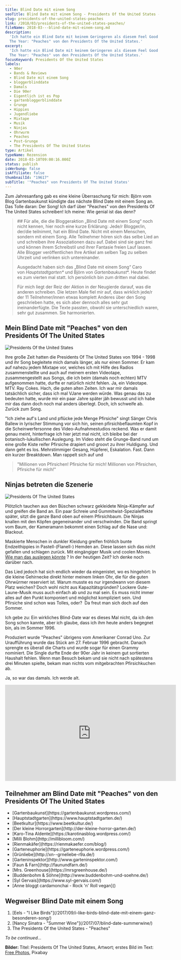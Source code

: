 ```yaml
---
title: Blind Date mit einem Song
seoTitle: Blind Date mit einem Song - Presidents Of the United States -"Peaches"
slug: presidents-of-the-united-states-peaches
link: /2018/03/presidents-of-the-united-states-peaches/
fileName: 2018-03---blind-date-mit-einem-song.md
description:
  'Ich hatte ein Blind Date mit keinem Geringeren als diesem Feel Good Hit Of
  The Year: "Peaches" von den Presidents Of the United States.'
excerpt:
  'Ich hatte ein Blind Date mit keinem Geringeren als diesem Feel Good Hit Of
  The Year: "Peaches" von den Presidents Of the United States.'
focusKeyword: Presidents Of the United States
labels:
  - 90er
  - Bands & Reviews
  - Blind Date mit einem Song
  - bloggerblinddate
  - Damals
  - Die 90er
  - Eigentlich ist es Pop
  - gartenbloggerblinddate
  - Grunge
  - Hippies
  - Jugendliebe
  - Mixtape
  - Musik
  - Ninjas
  - Ohrwurm
  - Peaches
  - Post-Grunge
  - The Presidents Of The United States
type: Artikel
typeName: Rezension
date: 2018-03-10T09:00:16.000Z
status: publish
isWerbung: false
isAffiliate: false
thumbnailId: "19617"
subTitle: '"Peaches" von Presidents Of The United States'
---
```


Zum Jahresanfang gab es eine kleine Überraschung für mich: Björn vom Blog
Gartenbaukunst kündigte das nächste Blind Date mit einem Song an. Das Tolle
daran: Der Song! Ich darf über "Peaches" von den Presidents Of The United States
schreiben! Ich meine: Wie genial ist das denn?

<blockquote>
## Für alle, die die Bloggeraktion „Blind Date mit einem Song“ noch nicht kennen, hier noch eine kurze Erklärung:
Jede/r Blogger/in, der/die teilnimmt, hat ein Blind Date. Nicht mit einem Menschen, sondern mit einem Song. Alle Teilnehmer hören sich das selbe Lied an und schreiben ihre Assoziationen dazu auf. Dabei sind sie ganz frei und können ihrem Schreibstil und ihrer Fantasie freien Lauf lassen. Alle Blogger veröffentlichen Ihre Artikel am selben Tag zu selben Uhrzeit und verlinken sich untereinander.

Ausgedacht haben sich das „Blind Date mit einem Song“ Caro
von <em>Hauptstadtgarten* </em>und Björn von <em>Gartenbaukunst</em>*. Heute
findet es zum vierten mal statt. Ich persönlich bin zum dritten mal dabei.

Für mich liegt der Reiz der Aktion in der Neugierde darauf, was die anderen
schreiben. Die letzen Male fiel mir auf, dass wirklich jede/r der 11
Teilnehmer/innen etwas komplett Anderes über den Song geschrieben hatte, es sich
aber dennoch alles sehr gut ineinanderfügte. Die Texte passten, obwohl sie
unterschiedlich waren, sehr gut zusammen. Sie harmonierten.</blockquote>

## Mein Blind Date mit "Peaches" von den Presidents Of The United States

![Presidents Of the United States](http://cardamonchai.com/wp-content/uploads/2018/02/peach-2573836_640-300x200.jpg)

Ihre große Zeit hatten die Presidents Of The United States von 1994 - 1998 und
ihr Song begleitete mich damals länger, als nur einen Sommer. Er kam auf nahezu
jedem Mixtape vor, welches ich mit Hilfe des Radios zusammenstellte und auch auf
meinem ersten Videotape, zusammengestellt aus Songs, die ich beim (damals noch
echten) MTV aufgenommen hatte, durfte er natürlich nicht fehlen. Ja, ein
Videotape. MTV. Ray Cokes. Hach, die guten alten Zeiten. Ich war mir damals
tatsächlich sicher, dass ich mal VJane werden würde. Was genau das zu bedeuten
hatte, wurde mir ein paar Jahre später jäh bewusst und ich habe mir das dann
doch noch mal anders überlegt. Doch, ich schweife ab. Zurück zum Song.

"Ich ziehe auf's Land und pflücke jede Menge Pfirsiche" singt Sänger Chris
Ballew in lyrischer Stimmung vor sich hin, seinen pfirsichbeflaumten Kopf in die
Scheinwerfersonne des Video-Aufnahmestudios reckend. Was er damit genau meint,
hinterfrage ich hier jetzt mal nicht, ich bleibe bei der botanisch-lukullischen
Auslegung. Im Video steht die Grunge-Band rund um eine große Kiste reifer
Pfirsiche drapiert und groovt zu ihrer Huldigung. Und dann geht es los.
Mehrstimmiger Gesang, Hüpferei, Eskalation. Fast. Dann ein kurzer Breaktdown.
Man rappelt sich auf und

<blockquote>"Millionen von Pfirsichen! Pfirsiche für mich! Millionen von Pfirsichen, Pfirsiche für mich!"</blockquote>

## Ninjas betreten die Szenerie

![Presidents Of The United States](http://cardamonchai.com/wp-content/uploads/2018/02/peaches-869386_640-300x200.jpg)

Plötzlich tauchen aus den Büschen schwarz gekleidete Ninja-Kämpfer auf und
greifen die Band an. Ein paar Schreie und Gummitwist-Spezialeffekte später,
sitzt die ganze Band oben auf einem Pfirsichbaum. Die Ninjas knallen mit den
Köpfen gegeneinander und verschwinden. Die Band springt vom Baum, der Kameramann
bekommt einen Schlag auf die Nase und: Blackout.

Maskierte Menschen in dunkler Kleidung greifen fröhlich bunte Endzeithippies in
Pastell-(Flanell-) Hemden an. Diese lassen sich das nicht gefallen und schlagen
zurück. Mit eingängiger Musik und coolen Moves.
[Wie man das auslegen könnte](/2017/07/nog20/) ? In der heutigen Zeit? Ich denke
noch darüber nach.

Das Lied jedoch hat sich endlich wieder da eingenistet, wo es hingehört: In die
kleine Gehirnecke direkt hinter meinem linken Ohr, die für die guten Ohrwürmer
reserviert ist. Warum musste es nur irgendwann von diesem Platz weichen? Doch
wohl nicht aus Kapazitätsgründen? Lockere Gute-Laune-Musik muss auch einfach ab
und zu mal sein. Es muss nicht immer alles auf den Punkt komponiert und
möglichst kompliziert sein. Und Pfirsiche sind schon was Tolles, oder?  Da freut
man sich doch auf den Sommer.

Ich gebe zu: Ein wirkliches Blind-Date war es dieses Mal nicht, da ich den Song
schon kannte, aber ich glaube, dass ich ihm heute anders begegnet bin, als im
Sommer 1996.

Produziert wurde "Peaches" übrigens vom Amerikaner Conrad Uno. Zur Uraufführung
wurde das Stück am 27. Februar 1996 gebracht. Danach sprengte es überall die
Charts und wurde sogar für einen Grammy nominiert. Die Single durfte Ende der
90er Jahr in keinem gut sortierten Haushalt fehlen. Wenn man Besuch bekam und
sie nicht nach spätestens drei Minuten spielte, bekam man nichts vom
mitgebrachten Pfirsichkuchen ab.

Ja, so war das damals. Ich werde alt.

<iframe src="https://www.youtube.com/embed/wvAnQqVJ3XQ" width="560" height="315" frameborder="0" allowfullscreen="allowfullscreen"></iframe>

## Teilnehmer am Blind Date mit "Peaches" von den Presidents Of The United States

<ul>
    <li> [Gartenbaukunst](https://gartenbaukunst.wordpress.com/) </li>
    <li> [Hauptstadtgarten](https://www.hauptstadtgarten.de/) </li>
    <li> [Beetkultur](https://www.beetkultur.de/) </li>
    <li> [Der kleine Horrorgarten](http://der-kleine-horror-garten.de/) </li>
    <li> [Karo-Tina Aldente](https://karotinasblog.wordpress.com/) </li>
    <li> [Milli Blohm](http://millibloom.com/) </li>
    <li> [Rienmakäfer](https://rienmakaefer.com/blog/) </li>
    <li> [Garteneuphorie](https://garteneuphorie.wordpress.com/) </li>
    <li> [Grünliebe](http://xn--grneliebe-r9a.de/) </li>
    <li> [Garteninspektor](http://www.garteninspektor.com/) </li>
    <li> [Faun &amp; Farn](http://faunundfarn.de/) </li>
    <li> [Mrs. Greenhouse](https://mrsgreenhouse.de/) </li>
    <li> [Buddenbohm &amp; Söhne](http://www.buddenbohm-und-soehne.de/) </li>
    <li> [Syl Gervais](https://www.syl-gervais.com/) </li>
    <li> [Anne bloggt cardamonchai - Rock 'n' Roll vegan]() </li>
</ul>

## Wegweiser Blind Date mit einem Song

<ol>
    <li> [Eels - "I Like Birds"](/2017/09/i-like-birds-blind-date-mit-einem-ganz-besonderen-song/) </li>
    <li> [Nancy Sinatra - "Summer Wine"](/2017/07/blind-date-summerwine/) </li>
    <li>The Presidents Of the United States - "Peaches"</li>
</ol>

<em>To be continued...</em>

<b>Bilder: </b>Titel: Presidents Of The United States, Artwort; erstes Bild im
Text: [Free Photos](https://pixabay.com/de/users/Couleur-1195798/), Pixabay
